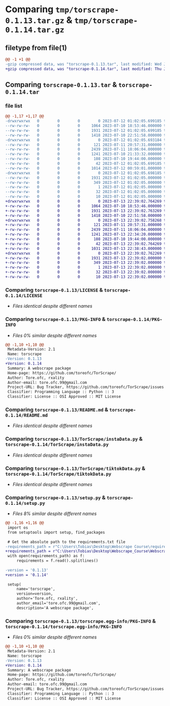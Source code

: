 # Comparing `tmp/torscrape-0.1.13.tar.gz` & `tmp/torscrape-0.1.14.tar.gz`

## filetype from file(1)

```diff
@@ -1 +1 @@
-gzip compressed data, was "torscrape-0.1.13.tar", last modified: Wed Jul 12 01:02:05 2023, max compression
+gzip compressed data, was "torscrape-0.1.14.tar", last modified: Thu Jul 13 22:39:02 2023, max compression
```

## Comparing `torscrape-0.1.13.tar` & `torscrape-0.1.14.tar`

### file list

```diff
@@ -1,17 +1,17 @@
-drwxrwxrwx   0        0        0        0 2023-07-12 01:02:05.699185 torscrape-0.1.13/
--rw-rw-rw-   0        0        0     1064 2023-07-10 18:53:46.000000 torscrape-0.1.13/LICENSE
--rw-rw-rw-   0        0        0     1931 2023-07-12 01:02:05.699185 torscrape-0.1.13/PKG-INFO
--rw-rw-rw-   0        0        0     1418 2023-07-10 22:51:58.000000 torscrape-0.1.13/README.md
-drwxrwxrwx   0        0        0        0 2023-07-12 01:02:05.693184 torscrape-0.1.13/TorScrape/
--rw-rw-rw-   0        0        0      121 2023-07-11 20:57:31.000000 torscrape-0.1.13/TorScrape/__init__.py
--rw-rw-rw-   0        0        0     2439 2023-07-11 18:06:04.000000 torscrape-0.1.13/TorScrape/instaData.py
--rw-rw-rw-   0        0        0     1241 2023-07-10 21:33:32.000000 torscrape-0.1.13/TorScrape/tiktokData.py
--rw-rw-rw-   0        0        0      108 2023-07-10 19:44:00.000000 torscrape-0.1.13/pyproject.toml
--rw-rw-rw-   0        0        0       42 2023-07-12 01:02:05.699185 torscrape-0.1.13/setup.cfg
--rw-rw-rw-   0        0        0     1014 2023-07-12 00:59:01.000000 torscrape-0.1.13/setup.py
-drwxrwxrwx   0        0        0        0 2023-07-12 01:02:05.698185 torscrape-0.1.13/torscrape.egg-info/
--rw-rw-rw-   0        0        0     1931 2023-07-12 01:02:05.000000 torscrape-0.1.13/torscrape.egg-info/PKG-INFO
--rw-rw-rw-   0        0        0      349 2023-07-12 01:02:05.000000 torscrape-0.1.13/torscrape.egg-info/SOURCES.txt
--rw-rw-rw-   0        0        0        1 2023-07-12 01:02:05.000000 torscrape-0.1.13/torscrape.egg-info/dependency_links.txt
--rw-rw-rw-   0        0        0       32 2023-07-12 01:02:05.000000 torscrape-0.1.13/torscrape.egg-info/requires.txt
--rw-rw-rw-   0        0        0       10 2023-07-12 01:02:05.000000 torscrape-0.1.13/torscrape.egg-info/top_level.txt
+drwxrwxrwx   0        0        0        0 2023-07-13 22:39:02.764269 torscrape-0.1.14/
+-rw-rw-rw-   0        0        0     1064 2023-07-10 18:53:46.000000 torscrape-0.1.14/LICENSE
+-rw-rw-rw-   0        0        0     1931 2023-07-13 22:39:02.763269 torscrape-0.1.14/PKG-INFO
+-rw-rw-rw-   0        0        0     1418 2023-07-10 22:51:58.000000 torscrape-0.1.14/README.md
+drwxrwxrwx   0        0        0        0 2023-07-13 22:39:02.758268 torscrape-0.1.14/TorScrape/
+-rw-rw-rw-   0        0        0      121 2023-07-11 20:57:31.000000 torscrape-0.1.14/TorScrape/__init__.py
+-rw-rw-rw-   0        0        0     2439 2023-07-11 18:06:04.000000 torscrape-0.1.14/TorScrape/instaData.py
+-rw-rw-rw-   0        0        0     1241 2023-07-13 22:34:20.000000 torscrape-0.1.14/TorScrape/tiktokData.py
+-rw-rw-rw-   0        0        0      108 2023-07-10 19:44:00.000000 torscrape-0.1.14/pyproject.toml
+-rw-rw-rw-   0        0        0       42 2023-07-13 22:39:02.764269 torscrape-0.1.14/setup.cfg
+-rw-rw-rw-   0        0        0     1031 2023-07-13 22:38:43.000000 torscrape-0.1.14/setup.py
+drwxrwxrwx   0        0        0        0 2023-07-13 22:39:02.762269 torscrape-0.1.14/torscrape.egg-info/
+-rw-rw-rw-   0        0        0     1931 2023-07-13 22:39:02.000000 torscrape-0.1.14/torscrape.egg-info/PKG-INFO
+-rw-rw-rw-   0        0        0      349 2023-07-13 22:39:02.000000 torscrape-0.1.14/torscrape.egg-info/SOURCES.txt
+-rw-rw-rw-   0        0        0        1 2023-07-13 22:39:02.000000 torscrape-0.1.14/torscrape.egg-info/dependency_links.txt
+-rw-rw-rw-   0        0        0       32 2023-07-13 22:39:02.000000 torscrape-0.1.14/torscrape.egg-info/requires.txt
+-rw-rw-rw-   0        0        0       10 2023-07-13 22:39:02.000000 torscrape-0.1.14/torscrape.egg-info/top_level.txt
```

### Comparing `torscrape-0.1.13/LICENSE` & `torscrape-0.1.14/LICENSE`

 * *Files identical despite different names*

### Comparing `torscrape-0.1.13/PKG-INFO` & `torscrape-0.1.14/PKG-INFO`

 * *Files 0% similar despite different names*

```diff
@@ -1,10 +1,10 @@
 Metadata-Version: 2.1
 Name: torscrape
-Version: 0.1.13
+Version: 0.1.14
 Summary: A webscrape package
 Home-page: https://github.com/toreofc/TorScrape/
 Author: Tore.ofc, rxality
 Author-email: tore.ofc.99@gmail.com
 Project-URL: Bug Tracker, https://github.com/toreofc/TorScrape/issues
 Classifier: Programming Language :: Python :: 3
 Classifier: License :: OSI Approved :: MIT License
```

### Comparing `torscrape-0.1.13/README.md` & `torscrape-0.1.14/README.md`

 * *Files identical despite different names*

### Comparing `torscrape-0.1.13/TorScrape/instaData.py` & `torscrape-0.1.14/TorScrape/instaData.py`

 * *Files identical despite different names*

### Comparing `torscrape-0.1.13/TorScrape/tiktokData.py` & `torscrape-0.1.14/TorScrape/tiktokData.py`

 * *Files identical despite different names*

### Comparing `torscrape-0.1.13/setup.py` & `torscrape-0.1.14/setup.py`

 * *Files 8% similar despite different names*

```diff
@@ -1,16 +1,16 @@
 import os
 from setuptools import setup, find_packages
 
 # Get the absolute path to the requirements.txt file
-requirements_path = r"C:\Users\Tobias\Desktop\Webscrape Course\requirements.txt"
+requirements_path = r"C:\Users\Tobias\Desktop\Webscrape_Course\Webscrape Course\requirements.txt"
 with open(requirements_path) as f:
     requirements = f.read().splitlines()
 
-version = '0.1.13'
+version = '0.1.14'
 
 setup(
     name='torscrape',
     version=version,
     author='Tore.ofc, rxality',
     author_email='tore.ofc.99@gmail.com',
     description='A webscrape package',
```

### Comparing `torscrape-0.1.13/torscrape.egg-info/PKG-INFO` & `torscrape-0.1.14/torscrape.egg-info/PKG-INFO`

 * *Files 0% similar despite different names*

```diff
@@ -1,10 +1,10 @@
 Metadata-Version: 2.1
 Name: torscrape
-Version: 0.1.13
+Version: 0.1.14
 Summary: A webscrape package
 Home-page: https://github.com/toreofc/TorScrape/
 Author: Tore.ofc, rxality
 Author-email: tore.ofc.99@gmail.com
 Project-URL: Bug Tracker, https://github.com/toreofc/TorScrape/issues
 Classifier: Programming Language :: Python :: 3
 Classifier: License :: OSI Approved :: MIT License
```

